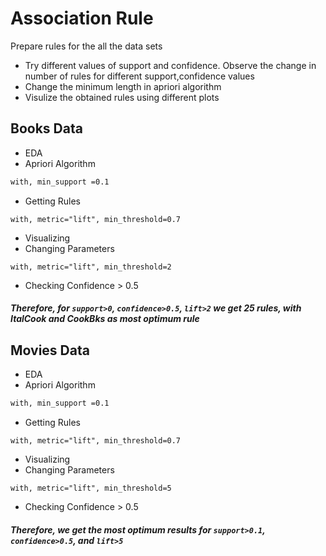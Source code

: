 # Association Rule 

Prepare rules for the all the data sets 
- Try different values of support and confidence. Observe the change in number of rules for different support,confidence values
- Change the minimum length in apriori algorithm
- Visulize the obtained rules using different plots 

## Books Data

- EDA
- Apriori Algorithm
```bash
with, min_support =0.1
```
- Getting Rules
```
with, metric="lift", min_threshold=0.7
```
- Visualizing
- Changing Parameters
```
with, metric="lift", min_threshold=2
```
- Checking Confidence > 0.5
##### Therefore, for `support>0`, `confidence>0.5`, `lift>2` we get 25 rules, with *ItalCook* and *CookBks* as most optimum rule

## Movies Data

- EDA
- Apriori Algorithm
```bash
with, min_support =0.1
```
- Getting Rules
```
with, metric="lift", min_threshold=0.7
```
- Visualizing
- Changing Parameters
```
with, metric="lift", min_threshold=5
```
- Checking Confidence > 0.5
##### Therefore, we get the most optimum results for `support>0.1`, `confidence>0.5`, and `lift>5`
